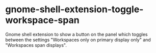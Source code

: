 # gnome-shell-extension-toggle-workspace-span
Gnome shell extension to show a button on the panel which toggles between the settings "Workspaces only on primary display only" and "Workspaces span displays".
